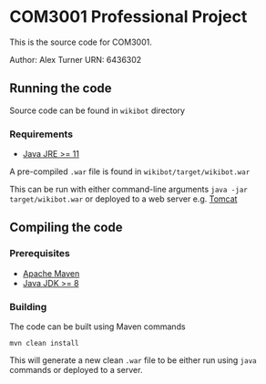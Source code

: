# COM3001 Professional Project

This is the source code for COM3001.

Author: Alex Turner
URN: 6436302

## Running the code
Source code can be found in `wikibot` directory

### Requirements
* [Java JRE >= 11](https://www.oracle.com/uk/java/technologies/javase-downloads.html)

A pre-compiled `.war` file is found in `wikibot/target/wikibot.war`

This can be run with either command-line arguments `java -jar target/wikibot.war` or deployed to a web server e.g. [Tomcat](https://tomcat.apache.org/)

## Compiling the code
### Prerequisites
* [Apache Maven](https://maven.apache.org)
* [Java JDK >= 8](https://www.oracle.com/java/technologies/javase/javase-jdk8-downloads.html)

### Building
The code can be built using Maven commands
```
mvn clean install
```
This will generate a new clean `.war` file to be either run using `java` commands or deployed to a server.


